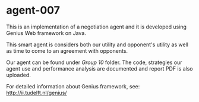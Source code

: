 # agent-007

This is an implementation of a negotiation agent and it is developed using Genius Web framework on Java.

This smart agent is considers both our utility and opponent's utility as well as time to come to an agreement with opponents. 

Our agent can be found under *Group 10* folder. The code, strategies our agent use and performance analysis are documented and report PDF is also uploaded.

For detailed information about Genius framework, see: http://ii.tudelft.nl/genius/


